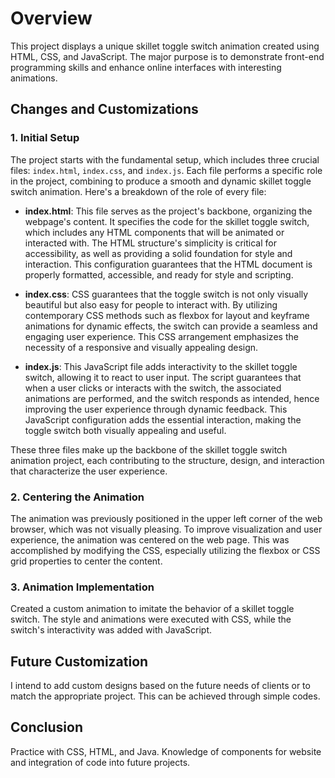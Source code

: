 # Overview

This project displays a unique skillet toggle switch animation created using HTML, CSS, and JavaScript. The major purpose is to demonstrate front-end programming skills and enhance online interfaces with interesting animations.

## Changes and Customizations

### 1. Initial Setup

The project starts with the fundamental setup, which includes three crucial files: `index.html`, `index.css`, and `index.js`. Each file performs a specific role in the project, combining to produce a smooth and dynamic skillet toggle switch animation. Here's a breakdown of the role of every file:

- **index.html**: This file serves as the project's backbone, organizing the webpage's content. It specifies the code for the skillet toggle switch, which includes any HTML components that will be animated or interacted with. The HTML structure's simplicity is critical for accessibility, as well as providing a solid foundation for style and interaction. This configuration guarantees that the HTML document is properly formatted, accessible, and ready for style and scripting.

- **index.css**: CSS guarantees that the toggle switch is not only visually beautiful but also easy for people to interact with. By utilizing contemporary CSS methods such as flexbox for layout and keyframe animations for dynamic effects, the switch can provide a seamless and engaging user experience. This CSS arrangement emphasizes the necessity of a responsive and visually appealing design.

- **index.js**: This JavaScript file adds interactivity to the skillet toggle switch, allowing it to react to user input. The script guarantees that when a user clicks or interacts with the switch, the associated animations are performed, and the switch responds as intended, hence improving the user experience through dynamic feedback. This JavaScript configuration adds the essential interaction, making the toggle switch both visually appealing and useful.

These three files make up the backbone of the skillet toggle switch animation project, each contributing to the structure, design, and interaction that characterize the user experience.

### 2. Centering the Animation

The animation was previously positioned in the upper left corner of the web browser, which was not visually pleasing. To improve visualization and user experience, the animation was centered on the web page. This was accomplished by modifying the CSS, especially utilizing the flexbox or CSS grid properties to center the content.

### 3. Animation Implementation

Created a custom animation to imitate the behavior of a skillet toggle switch. The style and animations were executed with CSS, while the switch's interactivity was added with JavaScript.

## Future Customization

I intend to add custom designs based on the future needs of clients or to match the appropriate project. This can be achieved through simple codes.

## Conclusion

Practice with CSS, HTML, and Java. Knowledge of components for website and integration of code into future projects.
